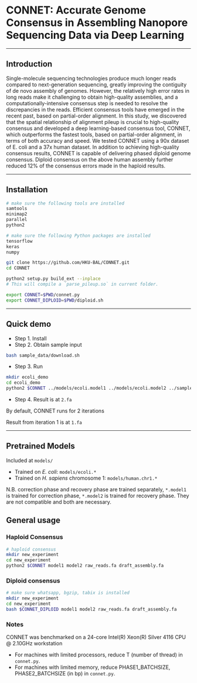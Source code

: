 # CONNET: Accurate Genome Consensus in Assembling Nanopore Sequencing Data via Deep Learning

---

## Introduction

Single-molecule sequencing technologies produce much longer reads compared to next-generation sequencing, greatly improving the contiguity of de novo assembly of genomes. However, the relatively high error rates in long reads make it challenging to obtain high-quality assemblies, and a computationally-intensive consensus step is needed to resolve the discrepancies in the reads. Efficient consensus tools have emerged in the recent past, based on partial-order alignment. In this study, we discovered that the spatial relationship of alignment pileup is crucial to high-quality consensus and developed a deep learning-based consensus tool, CONNET, which outperforms the fastest tools, based on partial-order alignment, in terms of both accuracy and speed. We tested CONNET using a 90x dataset of E. coli and a 37x human dataset. In addition to achieving high-quality consensus results, CONNET is capable of delivering phased diploid genome consensus. Diploid consensus on the above human assembly further reduced 12% of the consensus errors made in the haploid results.

---

## Installation

```bash
# make sure the following tools are installed
samtools 
minimap2
parallel
python2

# make sure the following Python packages are installed
tensorflow
keras
numpy

git clone https://github.com/HKU-BAL/CONNET.git
cd CONNET

python2 setup.py build_ext --inplace
# This will compile a `parse_pileup.so` in current folder.

export CONNET=$PWD/connet.py 
export CONNET_DIPLOID=$PWD/diploid.sh
```


---

## Quick demo

* Step 1. Install 
* Step 2. Obtain sample input
```bash
bash sample_data/download.sh
```
* Step 3. Run

```bash
mkdir ecoli_demo
cd ecoli_demo
python2 $CONNET ../models/ecoli.model1 ../models/ecoli.model2 ../sample_data/ecoli_raw_reads.fq ../sample_data/ecoli_draft_assembly.fa
```

* Step 4. Result is at `2.fa`

By default, CONNET runs for 2 iterations

Result from iteration 1 is at `1.fa`

---


## Pretrained Models

Included at `models/`

- Trained on _E. coli_: `models/ecoli.*`
- Trained on _H. sapiens_ chromosome 1: `models/human.chr1.*`

N.B. correction phase and recovery phase are trained separately, `*.model1` is trained for correction phase, `*.model2` is trained for recovery phase. They are not compatible and both are necessary.

## General usage
### Haploid Consensus
```bash
# haploid consensus
mkdir new_experiment
cd new_experiment
python2 $CONNET model1 model2 raw_reads.fa draft_assembly.fa
```

### Diploid consensus
```bash
# make sure whatsapp, bgzip, tabix is installed
mkdir new_experiment
cd new_experiment
bash $CONNET_DIPLOID model1 model2 raw_reads.fa draft_assembly.fa
```

### Notes
CONNET was benchmarked on a 24-core Intel(R) Xeon(R) Silver 4116 CPU @ 2.10GHz workstation
- For machines with limited processors, reduce T (number of thread) in `connet.py`.
- For machines with limited memory, reduce PHASE1_BATCHSIZE, PHASE2_BATCHSIZE (in bp) in `connet.py`.
